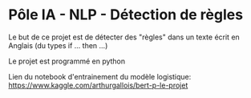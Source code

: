 # Pôle IA - NLP - Détection de règles

Le but de ce projet est de détecter des "règles" dans un texte écrit en Anglais (du types if ... then ...)

Le projet est programmé en python

Lien du notebook d'entrainement du modèle logistique:
https://www.kaggle.com/arthurgallois/bert-p-le-projet